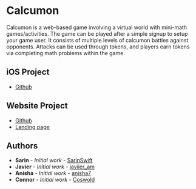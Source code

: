 # Calcumon

Calcumon is a web-based game involving a virtual world with mini-math games/activities. The game can be played after a 
simple signup to setup your game user. It consists of multiple levels of calcumon battles against opponents. Attacks can be used through tokens, and players earn tokens via completing math problems within the game. 

## iOS Project
* [Github](https://github.com/SarinSwift/Calcumon) 

## Website Project
* [Github](https://github.com/Coswold/Calcumon) 
* [Landing page](https://anisha7.github.io/Calcumon-website/?) 


## Authors

* **Sarin** - *Initial work* - [SarinSwift](https://github.com/SarinSwift)
* **Javier** - *Initial work* - [javiier_am](https://github.com/javiermms)
* **Anisha** - *Initial work* - [anisha7](https://github.com/Anisha7)
* **Connor** - *Initial work* - [Coswold](https://github.com/Coswold)
